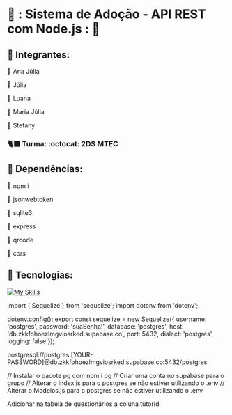 # **🐾 : Sistema de Adoção - API REST com Node.js : 🐾**
## 📌 Integrantes: 
:cherry_blossom: Ana Júlia

:cherry_blossom: Júlia

:cherry_blossom: Luana

:cherry_blossom: Maria Júlia

:cherry_blossom: Stefany 
 
### 🐈‍⬛ Turma: :octocat: 2DS MTEC

## 📌 Dependências:
:tulip: npm i

:tulip: jsonwebtoken

:tulip: sqlite3

:tulip: express

:tulip: qrcode

:tulip: cors


## 📌 Tecnologias:

[![My Skills](https://skillicons.dev/icons?i=js,sqlite,nodejs,express)](https://skillicons.dev)


import { Sequelize } from 'sequelize';
import dotenv from 'dotenv';

dotenv.config();
export const sequelize = new Sequelize({
  username: 'postgres',
  password: 'suaSenha!',
  database: 'postgres',
  host: 'db.zkkfohoezlmgviosrked.supabase.co',
  port: 5432,
  dialect: 'postgres',
  logging: false
});

postgresql://postgres:[YOUR-PASSWORD]@db.zkkfohoezlmgviosrked.supabase.co:5432/postgres

// Instalar o pacote pg com npm i pg
// Criar uma conta no supabase para o grupo
// Alterar o index.js para o postgres se não estiver utilizando o .env
// Alterar o Modelos.js para o postgres se não estiver utilizando o .env

Adicionar na tabela de questionários a coluna tutorId
